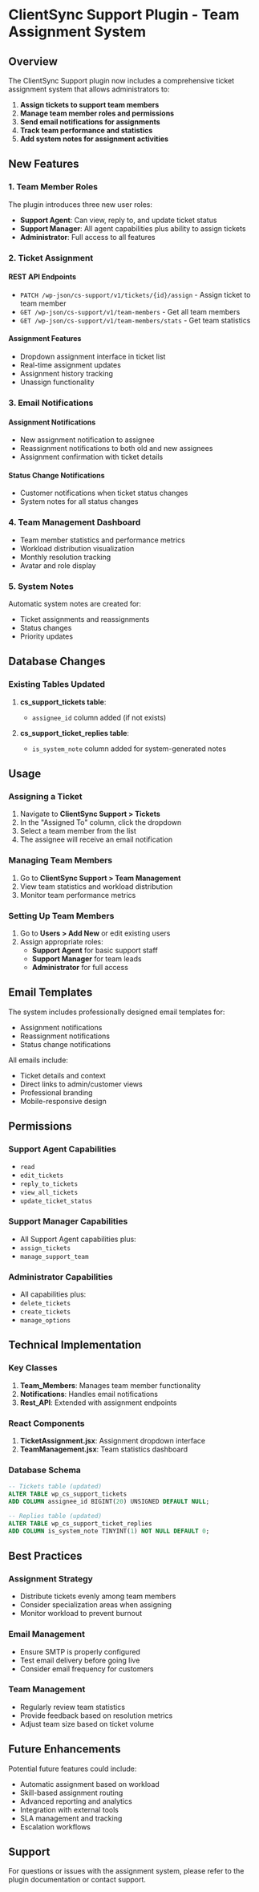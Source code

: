 # ClientSync Support Plugin - Team Assignment System

## Overview

The ClientSync Support plugin now includes a comprehensive ticket assignment system that allows administrators to:

1. **Assign tickets to support team members**
2. **Manage team member roles and permissions**
3. **Send email notifications for assignments**
4. **Track team performance and statistics**
5. **Add system notes for assignment activities**

## New Features

### 1. Team Member Roles

The plugin introduces three new user roles:

- **Support Agent**: Can view, reply to, and update ticket status
- **Support Manager**: All agent capabilities plus ability to assign tickets
- **Administrator**: Full access to all features

### 2. Ticket Assignment

#### REST API Endpoints

- `PATCH /wp-json/cs-support/v1/tickets/{id}/assign` - Assign ticket to team member
- `GET /wp-json/cs-support/v1/team-members` - Get all team members
- `GET /wp-json/cs-support/v1/team-members/stats` - Get team statistics

#### Assignment Features

- Dropdown assignment interface in ticket list
- Real-time assignment updates
- Assignment history tracking
- Unassign functionality

### 3. Email Notifications

#### Assignment Notifications
- New assignment notification to assignee
- Reassignment notifications to both old and new assignees
- Assignment confirmation with ticket details

#### Status Change Notifications
- Customer notifications when ticket status changes
- System notes for all status changes

### 4. Team Management Dashboard

- Team member statistics and performance metrics
- Workload distribution visualization
- Monthly resolution tracking
- Avatar and role display

### 5. System Notes

Automatic system notes are created for:
- Ticket assignments and reassignments
- Status changes
- Priority updates

## Database Changes

### Existing Tables Updated

1. **cs_support_tickets table**:
   - `assignee_id` column added (if not exists)

2. **cs_support_ticket_replies table**:
   - `is_system_note` column added for system-generated notes

## Usage

### Assigning a Ticket

1. Navigate to **ClientSync Support > Tickets**
2. In the "Assigned To" column, click the dropdown
3. Select a team member from the list
4. The assignee will receive an email notification

### Managing Team Members

1. Go to **ClientSync Support > Team Management**
2. View team statistics and workload distribution
3. Monitor team performance metrics

### Setting Up Team Members

1. Go to **Users > Add New** or edit existing users
2. Assign appropriate roles:
   - **Support Agent** for basic support staff
   - **Support Manager** for team leads
   - **Administrator** for full access

## Email Templates

The system includes professionally designed email templates for:

- Assignment notifications
- Reassignment notifications  
- Status change notifications

All emails include:
- Ticket details and context
- Direct links to admin/customer views
- Professional branding
- Mobile-responsive design

## Permissions

### Support Agent Capabilities
- `read`
- `edit_tickets`
- `reply_to_tickets`
- `view_all_tickets`
- `update_ticket_status`

### Support Manager Capabilities
- All Support Agent capabilities plus:
- `assign_tickets`
- `manage_support_team`

### Administrator Capabilities
- All capabilities plus:
- `delete_tickets`
- `create_tickets`
- `manage_options`

## Technical Implementation

### Key Classes

1. **Team_Members**: Manages team member functionality
2. **Notifications**: Handles email notifications
3. **Rest_API**: Extended with assignment endpoints

### React Components

1. **TicketAssignment.jsx**: Assignment dropdown interface
2. **TeamManagement.jsx**: Team statistics dashboard

### Database Schema

```sql
-- Tickets table (updated)
ALTER TABLE wp_cs_support_tickets 
ADD COLUMN assignee_id BIGINT(20) UNSIGNED DEFAULT NULL;

-- Replies table (updated)  
ALTER TABLE wp_cs_support_ticket_replies 
ADD COLUMN is_system_note TINYINT(1) NOT NULL DEFAULT 0;
```

## Best Practices

### Assignment Strategy
- Distribute tickets evenly among team members
- Consider specialization areas when assigning
- Monitor workload to prevent burnout

### Email Management
- Ensure SMTP is properly configured
- Test email delivery before going live
- Consider email frequency for customers

### Team Management
- Regularly review team statistics
- Provide feedback based on resolution metrics
- Adjust team size based on ticket volume

## Future Enhancements

Potential future features could include:
- Automatic assignment based on workload
- Skill-based assignment routing
- Advanced reporting and analytics
- Integration with external tools
- SLA management and tracking
- Escalation workflows

## Support

For questions or issues with the assignment system, please refer to the plugin documentation or contact support.
